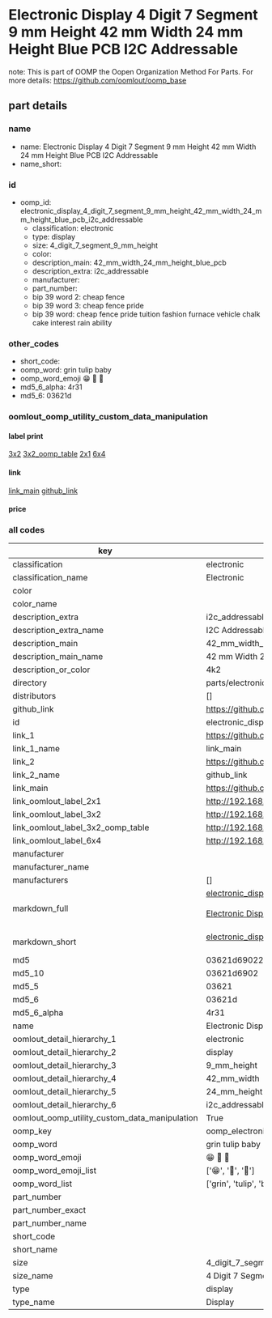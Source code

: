 # Electronic Display 4 Digit 7 Segment 9 mm Height 42 mm Width 24 mm Height Blue PCB I2C Addressable  

note: This is part of OOMP the Oopen Organization Method For Parts. For more details: https://github.com/oomlout/oomp_base

##  part details





### name
* name: Electronic Display 4 Digit 7 Segment 9 mm Height 42 mm Width 24 mm Height Blue PCB I2C Addressable
* name_short: 
### id
* oomp_id: electronic_display_4_digit_7_segment_9_mm_height_42_mm_width_24_mm_height_blue_pcb_i2c_addressable
  * classification: electronic
  * type: display
  * size: 4_digit_7_segment_9_mm_height
  * color: 
  * description_main: 42_mm_width_24_mm_height_blue_pcb
  * description_extra: i2c_addressable
  * manufacturer: 
  * part_number: 
  * bip 39 word 2: cheap fence
  * bip 39 word 3: cheap fence pride
  * bip 39 word: cheap fence pride tuition fashion furnace vehicle chalk cake interest rain ability

### other_codes
* short_code: 
* oomp_word: grin tulip baby
* oomp_word_emoji :grin: :tulip: :baby:
* md5_6_alpha: 4r31
* md5_6: 03621d






### oomlout_oomp_utility_custom_data_manipulation
#### label print
[3x2](http://192.168.1.245:1112/?label=oomp%204r31)
[3x2_oomp_table](http://192.168.1.107:1112/?label=oomp%204r31)
[2x1](http://192.168.1.242:1112/?label=oomp%204r31)
[6x4](http://192.168.1.55:1112/?label=oomp%204r31)    

#### link

[link_main](https://github.com/oomlout/oomlout_oomp_current_version_messy/tree/main/parts/electronic_display_4_digit_7_segment_9_mm_height_42_mm_width_24_mm_height_blue_pcb_i2c_addressable) [github_link](https://github.com/oomlout/oomlout_oomp_part_src/tree/main/parts/electronic_display_4_digit_7_segment_9_mm_height_42_mm_width_24_mm_height_blue_pcb_i2c_addressable)                             

#### price







### all codes 
| key | value |  
| --- | --- |  
| classification | electronic |  
| classification_name | Electronic |  
| color |  |  
| color_name |  |  
| description_extra | i2c_addressable |  
| description_extra_name | I2C Addressable |  
| description_main | 42_mm_width_24_mm_height_blue_pcb |  
| description_main_name | 42 mm Width 24 mm Height Blue PCB |  
| description_or_color | 4k2 |  
| directory | parts/electronic_display_4_digit_7_segment_9_mm_height_42_mm_width_24_mm_height_blue_pcb_i2c_addressable |  
| distributors | [] |  
| github_link | https://github.com/oomlout/oomlout_oomp_part_src/tree/main/parts/electronic_display_4_digit_7_segment_9_mm_height_42_mm_width_24_mm_height_blue_pcb_i2c_addressable |  
| id | electronic_display_4_digit_7_segment_9_mm_height_42_mm_width_24_mm_height_blue_pcb_i2c_addressable |  
| link_1 | https://github.com/oomlout/oomlout_oomp_current_version_messy/tree/main/parts/electronic_display_4_digit_7_segment_9_mm_height_42_mm_width_24_mm_height_blue_pcb_i2c_addressable |  
| link_1_name | link_main |  
| link_2 | https://github.com/oomlout/oomlout_oomp_part_src/tree/main/parts/electronic_display_4_digit_7_segment_9_mm_height_42_mm_width_24_mm_height_blue_pcb_i2c_addressable |  
| link_2_name | github_link |  
| link_main | https://github.com/oomlout/oomlout_oomp_current_version_messy/tree/main/parts/electronic_display_4_digit_7_segment_9_mm_height_42_mm_width_24_mm_height_blue_pcb_i2c_addressable |  
| link_oomlout_label_2x1 | http://192.168.1.242:1112/?label=oomp%204r31 |  
| link_oomlout_label_3x2 | http://192.168.1.245:1112/?label=oomp%204r31 |  
| link_oomlout_label_3x2_oomp_table | http://192.168.1.107:1112/?label=oomp%204r31 |  
| link_oomlout_label_6x4 | http://192.168.1.55:1112/?label=oomp%204r31 |  
| manufacturer |  |  
| manufacturer_name |  |  
| manufacturers | [] |  
| markdown_full | [electronic_display_4_digit_7_segment_9_mm_height_42_mm_width_24_mm_height_blue_pcb_i2c_addressable](https://github.com/oomlout/oomlout_oomp_current_version_messy/tree/main/parts/electronic_display_4_digit_7_segment_9_mm_height_42_mm_width_24_mm_height_blue_pcb_i2c_addressable)<br>[](https://github.com/oomlout/oomlout_oomp_current_version_messy/tree/main/parts/electronic_display_4_digit_7_segment_9_mm_height_42_mm_width_24_mm_height_blue_pcb_i2c_addressable)<br>[Electronic Display 4 Digit 7 Segment 9 Mm Height 42 Mm Width 24 Mm Height Blue Pcb I2C Addressable](https://github.com/oomlout/oomlout_oomp_current_version_messy/tree/main/parts/electronic_display_4_digit_7_segment_9_mm_height_42_mm_width_24_mm_height_blue_pcb_i2c_addressable)<br><br> |  
| markdown_short | [electronic_display_4_digit_7_segment_9_mm_height_42_mm_width_24_mm_height_blue_pcb_i2c_addressable](https://github.com/oomlout/oomlout_oomp_current_version_messy/tree/main/parts/electronic_display_4_digit_7_segment_9_mm_height_42_mm_width_24_mm_height_blue_pcb_i2c_addressable)<br><br> |  
| md5 | 03621d690225fe3d7929aea355154137 |  
| md5_10 | 03621d6902 |  
| md5_5 | 03621 |  
| md5_6 | 03621d |  
| md5_6_alpha | 4r31 |  
| name | Electronic Display 4 Digit 7 Segment 9 mm Height 42 mm Width 24 mm Height Blue PCB I2C Addressable |  
| oomlout_detail_hierarchy_1 | electronic |  
| oomlout_detail_hierarchy_2 | display |  
| oomlout_detail_hierarchy_3 | 9_mm_height |  
| oomlout_detail_hierarchy_4 | 42_mm_width |  
| oomlout_detail_hierarchy_5 | 24_mm_height |  
| oomlout_detail_hierarchy_6 | i2c_addressable |  
| oomlout_oomp_utility_custom_data_manipulation | True |  
| oomp_key | oomp_electronic_display_4_digit_7_segment_9_mm_height_42_mm_width_24_mm_height_blue_pcb_i2c_addressable |  
| oomp_word | grin tulip baby |  
| oomp_word_emoji | :grin: :tulip: :baby: |  
| oomp_word_emoji_list | [':grin:', ':tulip:', ':baby:'] |  
| oomp_word_list | ['grin', 'tulip', 'baby'] |  
| part_number |  |  
| part_number_exact |  |  
| part_number_name |  |  
| short_code |  |  
| short_name |  |  
| size | 4_digit_7_segment_9_mm_height |  
| size_name | 4 Digit 7 Segment 9 mm Height |  
| type | display |  
| type_name | Display |  
